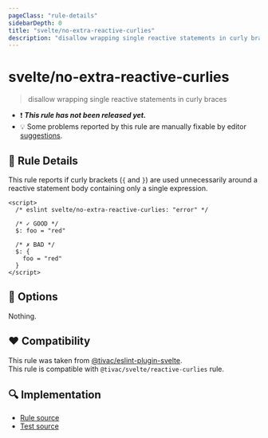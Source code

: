 ```yaml
---
pageClass: "rule-details"
sidebarDepth: 0
title: "svelte/no-extra-reactive-curlies"
description: "disallow wrapping single reactive statements in curly braces"
---
```


# svelte/no-extra-reactive-curlies

> disallow wrapping single reactive statements in curly braces

- :exclamation: <badge text="This rule has not been released yet." vertical="middle" type="error"> **_This rule has not been released yet._** </badge>
- :bulb: Some problems reported by this rule are manually fixable by editor [suggestions](https://eslint.org/docs/developer-guide/working-with-rules#providing-suggestions).

## :book: Rule Details

This rule reports if curly brackets (`{` and `}`) are used unnecessarily around a reactive statement body containing only a single expression.

<ESLintCodeBlock>

<!--eslint-skip-->

```svelte
<script>
  /* eslint svelte/no-extra-reactive-curlies: "error" */

  /* ✓ GOOD */
  $: foo = "red"

  /* ✗ BAD */
  $: {
    foo = "red"
  }
</script>
```

</ESLintCodeBlock>

## :wrench: Options

Nothing.

## :heart: Compatibility

This rule was taken from [@tivac/eslint-plugin-svelte].  
This rule is compatible with `@tivac/svelte/reactive-curlies` rule.

[@tivac/eslint-plugin-svelte]: https://github.com/tivac/eslint-plugin-svelte/

## :mag: Implementation

- [Rule source](https://github.com/ota-meshi/eslint-plugin-svelte/blob/main/src/rules/no-extra-reactive-curlies.ts)
- [Test source](https://github.com/ota-meshi/eslint-plugin-svelte/blob/main/tests/src/rules/no-extra-reactive-curlies.ts)
